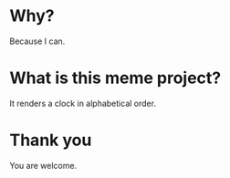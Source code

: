 # Why?
Because I can.

# What is this meme project?
It renders a clock in alphabetical order.

# Thank you
You are welcome.